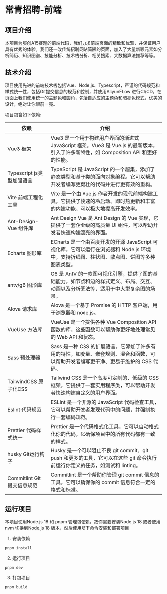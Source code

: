 # 常青招聘-前端

## 项目介绍

本项目为服创A15赛题的前端代码，我们力求前端页面的精致和优雅，并保证用户具有优秀的体验。我们还一改传统招聘网站简陋的页面，加入了大量新颖元素如分析简历、知识图谱、技能分析、技术栈分析、相关搜索、大数据算法推荐等等。

## 技术介绍

项目使用先进的前端技术栈包括Vue、Node.js、Typescript，严谨的代码规范和样式统一性，包括Git提交信息的规范和控制，并使用AliyunFLow 进行CI/CD，在页面上我们使用统一的主题色和圆角，包括自适应的主题色和暗亮色模式，优美的设计，绝对让你眼前一亮。

项目包含如下依赖:

| 依赖                       | 介绍                                                                                                                                      |
| -------------------------- | ----------------------------------------------------------------------------------------------------------------------------------------- |
| Vue3 框架                  | Vue3 是一个用于构建用户界面的渐进式 JavaScript 框架。Vue3 是 Vue.js 的最新版本，引入了许多新特性，如 Composition API 和更好的性能。       |
| Typescript js类型加强语言  | TypeScript 是 JavaScript 的一个超集，添加了静态类型和基于类的面向对象编程。它可以帮助开发者编写更健壮的代码并进行更有效的重构。           |
| Vite 前端工程化工具        | Vite 是一个由 Vue.js 作者开发的现代前端构建工具，它提供了快速的冷启动、即时热更新和丰富的内建功能，可以极大地提高开发效率。               |
| Ant-Design-Vue 组件库      | Ant Design Vue 是 Ant Design 的 Vue 实现，它提供了一套企业级的高质量 UI 组件，可以帮助开发者快速构建漂亮的界面。                          |
| Echarts 图形库             | ECharts 是一个由百度开发的开源 JavaScript 可视化库，它可以运行在浏览器和 Node.js 环境中，支持折线图、柱状图、散点图、饼图等多种图表类型。 |
| antv/g6 图形库             | G6 是 AntV 的一款图可视化引擎，提供了图的基础能力，如节点和边的样式定义、布局、交互、动画以及分析算法等，适用于中大型复杂图的场景。       |
| Alova 请求库               | Alova 是一个基于 Promise 的 HTTP 客户端，用于浏览器和 node.js。                                                                           |
| VueUse 方法库              | VueUse 是一个提供各种 Vue Composition API 函数的库，这些函数可以帮助你更好地处理常见的 Web API 和状态。                                   |
| Sass 预处理器              | Sass 是一种 CSS 的扩展语言，它添加了许多有用的特性，如变量、嵌套规则、混合和函数，可以帮助开发者编写更干净、更易于维护的 CSS 代码。       |
| TailwindCSS 原子化CSS      | Tailwind CSS 是一个高度可定制的、低级的 CSS 框架，它提供了一套实用程序类，可以帮助开发者快速构建自定义的用户界面。                        |
| Eslint 代码规范            | ESLint 是一个开源的 JavaScript 代码检查工具，它可以帮助开发者发现代码中的问题，并强制执行一套编码规范。                                   |
| Prettier 代码样式统一      | Prettier 是一个代码格式化工具，它可以自动格式化你的代码，以确保项目中的所有代码都有一致的样式。                                           |
| husky Git运行钩子          | Husky 是一个可以阻止不良 git commit、git push 和更多的工具，它可以在这些 git 命令执行前运行你定义的任务，如测试和 linting。               |
| Commitlint Git提交信息规范 | Commitlint 是一个帮助你管理 git commit 信息的工具，它可以确保你的 commit 信息符合一定的格式和标准。                                       |

## 运行项目

本项目使用Node.js 18 和 pnpm 管理包依赖，故你需要安装Node.js 18 或者使用nvm 切换到Node.js 18 版本，然后使用以下命令安装和部署项目

1. 安装依赖

```bash
pnpm install
```

2. 运行项目

```bash
pnpm dev
```

3. 打包项目

```bash
pnpm build
```

